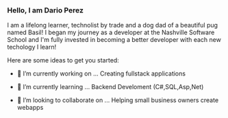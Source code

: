 ### Hello, I am Dario Perez

I am a lifelong learner, technolist by trade and a dog dad of a beautiful pug named Basil! I began my journey as a developer at the Nashville Software School
and I'm fully invested in becoming a better developer with each new techology I learn! 

Here are some ideas to get you started:

- 🔭 I’m currently working on ...
Creating fullstack applications

- 🌱 I’m currently learning ...
Backend Develoment (C#,SQL,Asp,Net) 

- 👯 I’m looking to collaborate on ...
Helping small business owners create webapps

